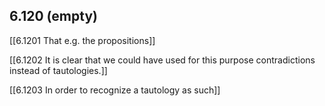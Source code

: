 ## 6.120 (empty)

[[6.1201 That e.g. the propositions]]

[[6.1202 It is clear that we could have used for this purpose contradictions instead of tautologies.]]

[[6.1203 In order to recognize a tautology as such]]